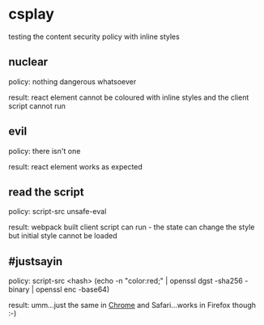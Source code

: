 # csplay

testing the content security policy with inline styles

## nuclear

policy: nothing dangerous whatsoever

result: react element cannot be coloured with inline styles and the client script cannot run

## evil

policy: there isn't one

result: react element works as expected

## read the script

policy: script-src unsafe-eval

result: webpack built client script can run - the state can change the style but initial style cannot be loaded

## \#justsayin

policy: script-src \<hash\> (echo -n "color:red;" | openssl dgst -sha256 -binary | openssl enc -base64)

result: umm...just the same in [Chrome](https://code.google.com/p/chromium/issues/detail?id=546106) and Safari...works in Firefox though :-)
